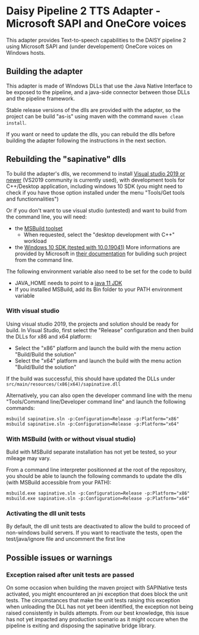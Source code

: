 # Daisy Pipeline 2 TTS Adapter - Microsoft SAPI and OneCore voices

This adapter provides Text-to-speech capabilities to the DAISY pipeline 2 using Microsoft SAPI and (under developement) OneCore voices on Windows hosts.

## Building the adapter

This adapter is made of Windows DLLs that use the Java Native Interface to be exposed to the pipeline, and a java-side connector between those DLLs and the pipeline framework.

Stable release versions of the dlls are provided with the adapter, so the project can be build "as-is" using maven with the command `maven clean install`.

If you want or need to update the dlls, you can rebuild the dlls before building the adapter following the instructions in the next section.

## Rebuilding the "sapinative" dlls

To build the adapter's dlls, we recommend to install [Visual studio 2019 or newer](https://visualstudio.microsoft.com/fr/vs/community/) (VS2019 community is currently used), with development tools for C++/Desktop application, including windows 10 SDK
(you might need to check if you have those option installed under the menu "Tools/Get tools and functionnalities")

Or if you don't want to use visual studio (untested) and want to build from the command line, you will need:
- the [MSBuild toolset](https://visualstudio.microsoft.com/fr/downloads/?q=build+tools)
  - When requested, select the "desktop development with C++" workload
- the [Windows 10 SDK (tested with 10.0.19041)](https://go.microsoft.com/fwlink/?linkid=2120843)
More informations are provided by Microsoft in [their documentation](https://docs.microsoft.com/en-us/cpp/build/building-on-the-command-line?view=msvc-170) for buliding such project from the command line.

The following environment variable also need to be set for the code to build
- JAVA_HOME needs to point to a [java 11 JDK](https://adoptium.net/?variant=openjdk11&jvmVariant=hotspot)
- If you installed MSBuild, add its Bin folder to your PATH environment variable

### With visual studio

Using visual studio 2019, the projects and solution should be ready for build.
In Visual Studio, first select the "Release" configuration and then build the DLLs for x86 and x64 platform:
- Select the "x86" platform and launch the build with the menu action "Build/Build the solution"
- Select the "x64" platform and launch the build with the menu action "Build/Build the solution"

If the build was successful, this should have updated the DLLs under `src/main/resources/(x86|x64)/sapinative.dll`

Alternatively, you can also open the developer command line with the menu "Tools/Command line/Developer command line" and launch the following commands: 
```
msbuild sapinative.sln -p:Configuration=Release -p:Platform="x86"
msbuild sapinative.sln -p:Configuration=Release -p:Platform="x64"
```

### With MSBuild (with or without visual studio)

Build with MSBuild separate installation has not yet be tested, so your mileage may vary.

From a command line interpreter positionned at the root of the repository, you should be able to launch the following commands to update the dlls (with MSBuild accessible from your PATH):

```
msbuild.exe sapinative.sln -p:Configuration=Release -p:Platform="x86"
msbuild.exe sapinative.sln -p:Configuration=Release -p:Platform="x64"
```

### Activating the dll unit tests

By default, the dll unit tests are deactivated to allow the build to proceed of non-windows build servers.
If you want to reactivate the tests, open the test/java/ignore file and uncomment the first line 

## Possible issues or warnings

### Exception raised after unit tests are passed

On some occasion when building the maven project with SAPINative tests activated, you might encountered an jni exception that does block the unit tests.
The circumstances that make the unit tests raising this exception when unloading the DLL has not yet been identified, the exception not being raised consistently in builds attempts.
From our best knowledge, this issue has not yet impacted any production scenario as it might occure when the pipeline is exiting and disposing the sapinative bridge library.